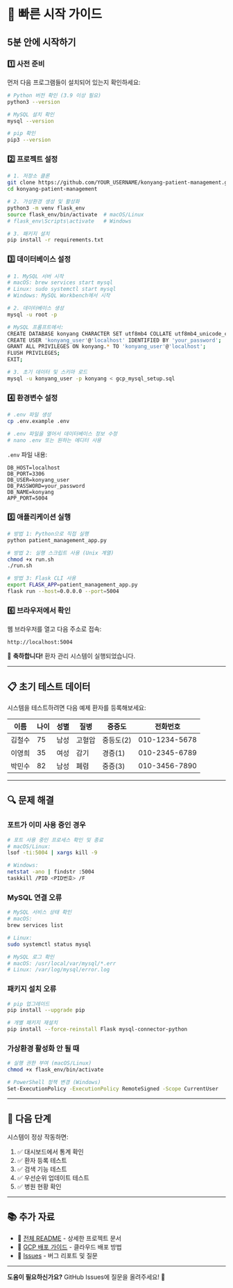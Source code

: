 # 🚀 빠른 시작 가이드

## 5분 안에 시작하기

### 1️⃣ 사전 준비

먼저 다음 프로그램들이 설치되어 있는지 확인하세요:

```bash
# Python 버전 확인 (3.9 이상 필요)
python3 --version

# MySQL 설치 확인
mysql --version

# pip 확인
pip3 --version
```

### 2️⃣ 프로젝트 설정

```bash
# 1. 저장소 클론
git clone https://github.com/YOUR_USERNAME/konyang-patient-management.git
cd konyang-patient-management

# 2. 가상환경 생성 및 활성화
python3 -m venv flask_env
source flask_env/bin/activate  # macOS/Linux
# flask_env\Scripts\activate   # Windows

# 3. 패키지 설치
pip install -r requirements.txt
```

### 3️⃣ 데이터베이스 설정

```bash
# 1. MySQL 서버 시작
# macOS: brew services start mysql
# Linux: sudo systemctl start mysql
# Windows: MySQL Workbench에서 시작

# 2. 데이터베이스 생성
mysql -u root -p

# MySQL 프롬프트에서:
CREATE DATABASE konyang CHARACTER SET utf8mb4 COLLATE utf8mb4_unicode_ci;
CREATE USER 'konyang_user'@'localhost' IDENTIFIED BY 'your_password';
GRANT ALL PRIVILEGES ON konyang.* TO 'konyang_user'@'localhost';
FLUSH PRIVILEGES;
EXIT;

# 3. 초기 데이터 및 스키마 로드
mysql -u konyang_user -p konyang < gcp_mysql_setup.sql
```

### 4️⃣ 환경변수 설정

```bash
# .env 파일 생성
cp .env.example .env

# .env 파일을 열어서 데이터베이스 정보 수정
# nano .env 또는 원하는 에디터 사용
```

`.env` 파일 내용:
```env
DB_HOST=localhost
DB_PORT=3306
DB_USER=konyang_user
DB_PASSWORD=your_password
DB_NAME=konyang
APP_PORT=5004
```

### 5️⃣ 애플리케이션 실행

```bash
# 방법 1: Python으로 직접 실행
python patient_management_app.py

# 방법 2: 실행 스크립트 사용 (Unix 계열)
chmod +x run.sh
./run.sh

# 방법 3: Flask CLI 사용
export FLASK_APP=patient_management_app.py
flask run --host=0.0.0.0 --port=5004
```

### 6️⃣ 브라우저에서 확인

웹 브라우저를 열고 다음 주소로 접속:

```
http://localhost:5004
```

🎉 **축하합니다!** 환자 관리 시스템이 실행되었습니다.

---

## 📋 초기 테스트 데이터

시스템을 테스트하려면 다음 예제 환자를 등록해보세요:

| 이름 | 나이 | 성별 | 질병 | 중증도 | 전화번호 |
|------|------|------|------|--------|----------|
| 김철수 | 75 | 남성 | 고혈압 | 중등도(2) | 010-1234-5678 |
| 이영희 | 35 | 여성 | 감기 | 경증(1) | 010-2345-6789 |
| 박민수 | 82 | 남성 | 폐렴 | 중증(3) | 010-3456-7890 |

---

## 🔍 문제 해결

### 포트가 이미 사용 중인 경우

```bash
# 포트 사용 중인 프로세스 확인 및 종료
# macOS/Linux:
lsof -ti:5004 | xargs kill -9

# Windows:
netstat -ano | findstr :5004
taskkill /PID <PID번호> /F
```

### MySQL 연결 오류

```bash
# MySQL 서비스 상태 확인
# macOS:
brew services list

# Linux:
sudo systemctl status mysql

# MySQL 로그 확인
# macOS: /usr/local/var/mysql/*.err
# Linux: /var/log/mysql/error.log
```

### 패키지 설치 오류

```bash
# pip 업그레이드
pip install --upgrade pip

# 개별 패키지 재설치
pip install --force-reinstall Flask mysql-connector-python
```

### 가상환경 활성화 안 될 때

```bash
# 실행 권한 부여 (macOS/Linux)
chmod +x flask_env/bin/activate

# PowerShell 정책 변경 (Windows)
Set-ExecutionPolicy -ExecutionPolicy RemoteSigned -Scope CurrentUser
```

---

## 🎯 다음 단계

시스템이 정상 작동하면:

1. ✅ 대시보드에서 통계 확인
2. ✅ 환자 등록 테스트
3. ✅ 검색 기능 테스트
4. ✅ 우선순위 업데이트 테스트
5. ✅ 병원 현황 확인

---

## 📚 추가 자료

- 📖 [전체 README](README.md) - 상세한 프로젝트 문서
- 🔧 [GCP 배포 가이드](gcp_deploy/gcp_setup_guide.md) - 클라우드 배포 방법
- 🐛 [Issues](https://github.com/YOUR_USERNAME/konyang-patient-management/issues) - 버그 리포트 및 질문

---

**도움이 필요하신가요?** GitHub Issues에 질문을 올려주세요! 💬

